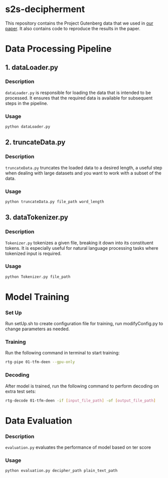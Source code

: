 # s2s-decipherment

This repository contains the Project Gutenberg data that we used in [our paper](https://aclanthology.org/2021.acl-long.561/). It also contains code to reproduce the results in the paper.


# Data Processing Pipeline
## 1. dataLoader.py

### Description

`dataLoader.py` is responsible for loading the data that is intended to be processed. It ensures that the required data is available for subsequent steps in the pipeline.

### Usage

```bash
python dataLoader.py 
```
## 2. truncateData.py

### Description

`truncateData.py` truncates the loaded data to a desired length, a useful step when dealing with large datasets and you want to work with a subset of the data.
### Usage

```bash
python truncateData.py file_path word_length
```
## 3. dataTokenizer.py

### Description

`Tokenizer.py` tokenizes a given file, breaking it down into its constituent tokens. It is especially useful for natural language processing tasks where tokenized input is required.

### Usage

```bash
python Tokenizer.py file_path
```

# Model Training

### Set Up
Run setUp.sh to create configuration file for training, run modifyConfig.py to change parameters as needed.

### Training
Run the following command in terminal to start training:
```bash
rtg-pipe 01-tfm-deen --gpu-only
```

### Decoding
After model is trained, run the following command to perform decoding on extra test sets:
```bash
rtg-decode 01-tfm-deen -if [input_file_path] -of [output_file_path]
```



# Data Evaluation

### Description

`evaluation.py` evaluates the performance of model based on ter score
### Usage

```bash
python evaluation.py decipher_path plain_text_path
```